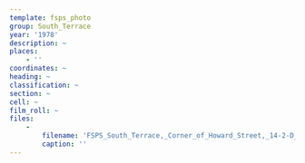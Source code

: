 ```yaml
---
template: fsps_photo
group: South_Terrace
year: '1978'
description: ~
places:
    - ''
coordinates: ~
heading: ~
classification: ~
section: ~
cell: ~
film_roll: ~
files:
    -
        filename: 'FSPS_South_Terrace,_Corner_of_Howard_Street,_14-2-D_1978.png'
        caption: ''
---
```

